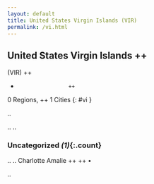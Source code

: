 ```yaml
---
layout: default
title: United States Virgin Islands (VIR)
permalink: /vi.html
---
```



## United States Virgin Islands   ++
(VIR)  ++
-                     ++
0 Regions, ++
1 Cities
{: #vi }

.. 




.. 
.. 


### Uncategorized _(1)_{:.count}


..
..
Charlotte Amalie  ++
 ++
•




.. 
 
